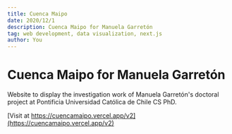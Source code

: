 ```yaml
---
title: Cuenca Maipo
date: 2020/12/1
description: Cuenca Maipo for Manuela Garretón
tag: web development, data visualization, next.js
author: You
---
```


# Cuenca Maipo for Manuela Garretón

Website to display the investigation work of Manuela Garretón's doctoral project at Pontificia Universidad Católica de Chile CS PhD.

[Visit at https://cuencamaipo.vercel.app/v2](https://cuencamaipo.vercel.app/v2)
